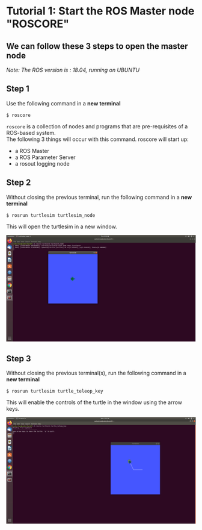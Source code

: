 # Tutorial 1: Start the ROS Master node "ROSCORE"

## We can follow these 3 steps to open the **master node**

_Note: The ROS version is : 18.04, running on UBUNTU_

## Step 1

Use the following command in a **new terminal**

```
$ roscore
```

`roscore` is a collection of nodes and programs that are pre-requisites of a ROS-based system.  
The following 3 things will occur with this command.
roscore will start up:

-   a ROS Master
-   a ROS Parameter Server
-   a rosout logging node

## Step 2

Without closing the previous terminal, run the following command in a **new terminal**

```
$ rosrun turtlesim turtlesim_node
```

This will open the turtlesim in a new window.

![lab1_2](./lab1_2.png)

## Step 3

Without closing the previous terminal(s), run the following command in a **new terminal**

```
$ rosrun turtlesim turtle_teleop_key
```

This will enable the controls of the turtle in the window using the arrow keys.

![lab1_1](./lab1_1.png)

